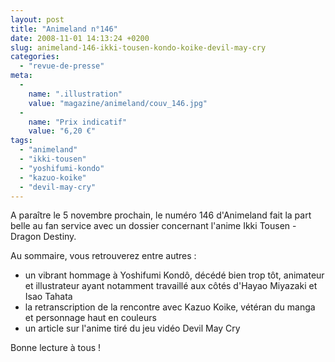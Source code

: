 ```yaml
---
layout: post
title: "Animeland n°146"
date: 2008-11-01 14:13:24 +0200
slug: animeland-146-ikki-tousen-kondo-koike-devil-may-cry
categories:
  - "revue-de-presse"
meta:
  -
    name: ".illustration"
    value: "magazine/animeland/couv_146.jpg"
  -
    name: "Prix indicatif"
    value: "6,20 €"
tags:
  - "animeland"
  - "ikki-tousen"
  - "yoshifumi-kondo"
  - "kazuo-koike"
  - "devil-may-cry"
---
```


A paraître le 5 novembre prochain, le numéro 146 d'Animeland fait la part belle au fan service avec un dossier concernant l'anime Ikki Tousen - Dragon Destiny.

Au sommaire, vous retrouverez entre autres :

- un vibrant hommage à Yoshifumi Kondô, décédé bien trop tôt, animateur et illustrateur ayant notamment travaillé aux côtés d'Hayao Miyazaki et Isao Tahata
- la retranscription de la rencontre avec Kazuo Koike, vétéran du manga et personnage haut en couleurs
- un article sur l'anime tiré du jeu vidéo Devil May Cry
 
 Bonne lecture à tous !